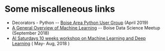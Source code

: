 # Some miscalleneous links

- Decorators - Python -- [Boise Area Python User Group](https://www.meetup.com/boise-area-python-user-group/events/260155341/) (April 2019)
- [A General Overview of Machine Learning](https://www.slideshare.net/accssharma/a-general-overview-of-machine-learning) -- Boise Data Science Meetup (September 2018)
- [AI Saturdays 10 weeks workshop on Machine Learning and Deep Learning](https://github.com/aidevelopersboise/ai6-boise-materials) ( May- Aug, 2018 )
